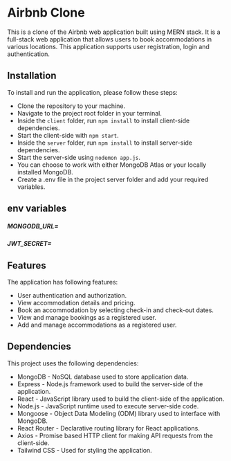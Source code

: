 # Airbnb Clone

This is a clone of the Airbnb web application built using MERN stack. It is a full-stack web application that allows users to book accommodations in various locations. This application supports user registration, login and authentication.


## Installation

To install and run the application, please follow these steps:

- Clone the repository to your machine.
- Navigate to the project root folder in your terminal.
- Inside the `client` folder, run `npm install` to install client-side dependencies.
- Start the client-side with `npm start`.
- Inside the `server` folder, run `npm install` to install server-side dependencies.
- Start the server-side using `nodemon app.js`.
- You can choose to work with either MongoDB Atlas or your locally installed MongoDB.
- Create a .env file in the project server folder and add your required variables.


## env variables

##### MONGODB_URL=

##### JWT_SECRET=


## Features

The application has following features:

- User authentication and authorization.
- View accommodation details and pricing.
- Book an accommodation by selecting check-in and check-out dates.
- View and manage bookings as a registered user.
- Add and manage accommodations as a registered user.

## Dependencies

This project uses the following dependencies:

- MongoDB - NoSQL database used to store application data.
- Express - Node.js framework used to build the server-side of the application.
- React - JavaScript library used to build the client-side of the application.
- Node.js - JavaScript runtime used to execute server-side code.
- Mongoose - Object Data Modeling (ODM) library used to interface with MongoDB.
- React Router - Declarative routing library for React applications.
- Axios - Promise based HTTP client for making API requests from the client-side.
- Tailwind CSS - Used for styling the application.